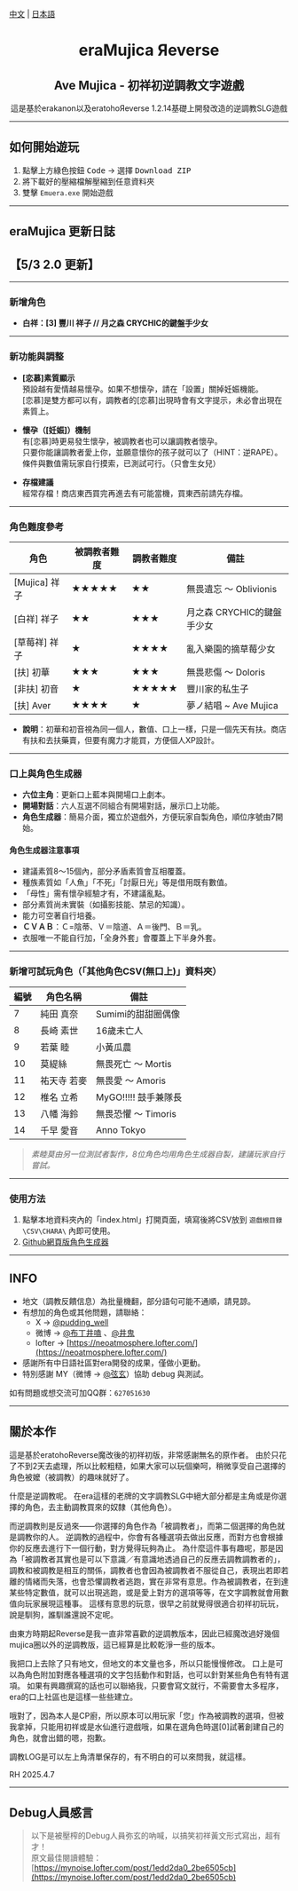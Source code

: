 [中文](README.md) | [日本語](README_ja.md)

<h1 align="center"><b>eraMujica Яeverse</b></h1>  
<h2 align="center"><b>Ave Mujica - 初祥初逆調教文字遊戲</b></h2>  

<p align="center">  
  這是基於erakanon以及eratohoЯeverse 1.2.14基礎上開發改造的逆調教SLG遊戲  
</p> 

---  

## 如何開始遊玩  

1. 點擊上方綠色按鈕 <kbd>Code</kbd> → 選擇 <kbd>Download ZIP</kbd>  
2. 將下載好的壓縮檔解壓縮到任意資料夾  
3. 雙擊 `Emuera.exe` 開始遊戲  

---

## eraMujica 更新日誌  

## 【5/3 2.0 更新】  

---  

### 新增角色  

- **白祥：[3] 豐川 祥子 // 月之森 CRYCHIC的鍵盤手少女**  

---  

### 新功能與調整  

- **[恋慕]素質顯示**  
  預設越有愛情越易懷孕。如果不想懷孕，請在「設置」關掉妊娠機能。  
  [恋慕]是雙方都可以有，調教者的[恋慕]出現時會有文字提示，未必會出現在素質上。  

- **懷孕（[妊娠]）機制**  
  有[恋慕]時更易發生懷孕，被調教者也可以讓調教者懷孕。  
  只要你能讓調教者愛上你，並願意懷你的孩子就可以了（HINT：逆RAPE）。  
  條件與數值需玩家自行摸索，已測試可行。（只會生女兒）  

- **存檔建議**  
  經常存檔！商店東西買完再進去有可能當機，買東西前請先存檔。  

---  

### 角色難度參考  

| 角色         | 被調教者難度 | 調教者難度 | 備註                             |  
|--------------|-------------|------------|----------------------------------|  
|[Mujica] 祥子 | ★★★★★       | ★★         | 無畏遺忘 ～ Oblivionis           |  
|[白祥] 祥子   | ★★          | ★★★        | 月之森 CRYCHIC的鍵盤手少女       |  
|[草莓祥] 祥子 | ★           | ★★★★       | 亂入樂園的摘草莓少女             |  
|[扶] 初華     | ★★★         | ★★★        | 無畏悲傷 ～ Doloris              |  
|[非扶] 初音   | ★           | ★★★★★      | 豐川家的私生子                   |  
|[扶] Aver     | ★★★★        | ★          | 夢ノ結唱 ~ Ave Mujica            |  

- **說明**：初華和初音視為同一個人，數值、口上一樣，只是一個先天有扶。商店有扶和去扶藥賣，但要有魔力才能買，方便個人XP設計。  

---  

### 口上與角色生成器  

- **六位主角**：更新口上藍本與開場口上劇本。  
- **開場對話**：六人互選不同組合有開場對話，展示口上功能。  
- **角色生成器**：簡易介面，獨立於遊戲外，方便玩家自製角色，順位序號由7開始。  

#### 角色生成器注意事項  

- 建議素質8～15個內，部分矛盾素質會互相覆蓋。  
- 種族素質如「人魚」「不死」「討厭日光」等是借用既有數值。  
- 「母性」需有懷孕經驗才有，不建議亂點。  
- 部分素質尚未實裝（如攝影技能、禁忌的知識）。  
- 能力可空著自行培養。  
- **ＣＶＡＢ**：Ｃ=陰蒂、Ｖ＝陰道、Ａ＝後門、Ｂ＝乳。  
- 衣服唯一不能自行加，「全身外套」會覆蓋上下半身外套。  

---  

### 新增可試玩角色（「其他角色CSV(無口上)」資料夾）  

| 編號 | 角色名稱         | 備註                     |  
|------|------------------|--------------------------|  
| 7    | 純田 真奈        | Sumimi的甜甜圈偶像       |  
| 8    | 長崎 素世        | 16歲未亡人               |  
| 9    | 若葉 睦          | 小黃瓜農                 |  
| 10   | 莫緹絲           | 無畏死亡 ～ Mortis       |  
| 11   | 祐天寺 若麥      | 無畏愛 ～ Amoris         |  
| 12   | 椎名 立希        | MyGO!!!!! 鼓手兼隊長     |  
| 13   | 八幡 海鈴        | 無畏恐懼 ～ Timoris      |  
| 14   | 千早 愛音        | Anno Tokyo               |  

> *素睦莫由另一位測試者製作，8位角色均用角色生成器自製，建議玩家自行嘗試。*  

---  

### 使用方法  

1. 點擊本地資料夾內的「index.html」打開頁面，填寫後將CSV放到 `遊戲根目錄\CSV\CHARA\` 內即可使用。  
2. [Github網頁版角色生成器](https://coaco120.github.io/eraMujica_csvgen/)  

---  

## INFO  

- 地文（調教反饋信息）為批量機翻，部分語句可能不通順，請見諒。  
- 有想加的角色或其他問題，請聯絡：  
    - X → [@pudding_well](https://x.com/pudding_well)  
    - 微博 → [@布丁井嗑](https://weibo.com/pudding120) 、[@井鬼](https://weibo.com/rh120)  
    - lofter → [https://neoatmosphere.lofter.com/](https://neoatmosphere.lofter.com/)
- 感謝所有中日語社區對era開發的成果，僅做小更動。  
- 特別感謝 MY（微博 → [@弦玄](https://weibo.com/u/1871485515)）協助 debug 與測試。  

如有問題或想交流可加QQ群：`627051630`  

---  

## 關於本作  

 這是基於eratohoReverse魔改後的初祥初版，非常感謝無名的原作者。
 由於只花了不到2天去處理，所以比較粗糙，如果大家可以玩個樂呵，稍微享受自己選擇的角色被嬤（被調教）的趣味就好了。

 什麼是逆調教呢。
 在era這樣的老牌的文字調教SLG中絕大部分都是主角或是你選擇的角色，去主動調教買來的奴隸（其他角色）。

 而逆調教則是反過來——你選擇的角色作為「被調教者」，而第二個選擇的角色就是調教你的人。
 逆調教的過程中，你會有各種選項去做出反應，而對方也會根據你的反應去進行下一個行動，對方覺得玩夠為止。
 為什麼這件事有趣呢，那是因為「被調教者其實也是可以下意識／有意識地透過自己的反應去調教調教者的」，調教和被調教是相互的關係，調教者也會因為被調教者不服從自己，表現出若即若離的情緒而失落，也會恐懼調教者逃跑，實在非常有意思。作為被調教者，在到達某些特定數值，就可以出現逃跑，或是愛上對方的選項等等，在文字調教就會用數值向玩家展現這種事。
 這樣有意思的玩意，很早之前就覺得很適合初祥初玩玩，說是馴狗，誰馴誰還說不定呢。

 由東方時期起Reverse是我一直非常喜歡的逆調教版本，因此已經魔改過好幾個mujica圈以外的逆調教版，這已經算是比較乾淨一些的版本。

 我把口上去除了只有地文，但地文的本文量也多，所以只能慢慢修改。
 口上是可以為角色附加對應各種選項的文字包括動作和對話，也可以針對某些角色有特有選項。
 如果有興趣撰寫的話也可以聯絡我，只要會寫文就行，不需要會太多程序，era的口上社區也是這樣一些些建立。

 哦對了，因為本人是CP廚，所以原本可以用玩家「您」作為被調教的選項，但被我拿掉，只能用初祥或是水仙進行遊戲哦，如果在選角色時選[0]試著創建自己的角色，就會出錯的嗯，抱歉。

 調教LOG是可以左上角清單保存的，有不明白的可以來問我，就這樣。


RH
2025.4.7

---  

## Debug人員感言  

> 以下是被壓榨的Debug人員弥玄的吶喊，以搞笑初祥黃文形式寫出，超有才！  
> 原文最佳閱讀體驗：[https://mynoise.lofter.com/post/1edd2da0_2be6505cb](https://mynoise.lofter.com/post/1edd2da0_2be6505cb)  
